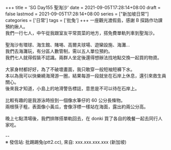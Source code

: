 +++
title = 'SG Day155 聖淘沙'
date = 2021-09-05T17:28:14+08:00
draft = false
lastmod = 2021-09-05T17:28:14+08:00
series = ["新加坡日常"]
categories = ['日常']
tags = ['批兔']
+++
一座觀光渡假島，感謝 B 探路作功課預約揪人。<br>
我們一行七人，中午從我跟室友平常買菜的地方，搭免費單軌列車到聖淘沙。<br>
<br>
聖淘沙有環球、海生館、賭埸、高爾夫球場、遊欒設施、海灘…<br>
我們去海灘玩，有分區人數管制，需以五人單位預約。<br>
我們七人就得假裝不認識。兩群人坐定後還得想辦法找地點交換一起買的物資。<br>
<br>
大家身材都好好，為了不破壞畫面，我只敢穿一般短袖短褲下水。<br>
本以為我可以快樂繞海灣游一圈，結果每游一段就坐在石岸上休息，還引來救生員關心。<br>
後來我才知道，小島上的地滑警告標誌，意思是不可以待在石岸上。<br>
<br>
比較有趣的是我游泳時撿到一個像水筆仔的 60 公分長條物。<br>
兩根筷子粗，表面像小黃瓜，會像浮標一樣站在海面，露出約兩公分高。<br>
<br>
晚上七點清場後，我們排隊搭單軌回去，在 donki 買了各自的晚餐一起去同行人家吃。<br>
<br>
--<br>
※ 發信站: 批踢踢兔(ptt2.cc), 來自: xxx.xxx.xxx.xxx (新加坡)<br>

